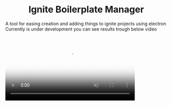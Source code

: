 <h1 align="center">
<br>
 Ignite Boilerplate Manager
 </br>
</h1>

A tool for easing creation and adding things to ignite projects using electron
Currently is under development you can see results trough below video

<video controls muted src="https://github.com/lvlrSajjad/ignite-boilerplate-manager/blob/master/videoshot/ignite-manager.mp4" poster="poster.jpg" width="80%" ></video>
